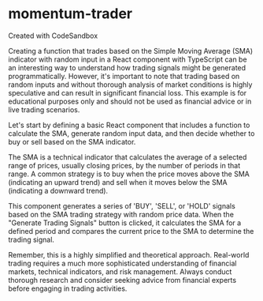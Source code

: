 # momentum-trader
Created with CodeSandbox

Creating a function that trades based on the Simple Moving Average (SMA) indicator with random input in a React component with TypeScript can be an interesting way to understand how trading signals might be generated programmatically. However, it's important to note that trading based on random inputs and without thorough analysis of market conditions is highly speculative and can result in significant financial loss. This example is for educational purposes only and should not be used as financial advice or in live trading scenarios.

Let's start by defining a basic React component that includes a function to calculate the SMA, generate random input data, and then decide whether to buy or sell based on the SMA indicator.

The SMA is a technical indicator that calculates the average of a selected range of prices, usually closing prices, by the number of periods in that range. A common strategy is to buy when the price moves above the SMA (indicating an upward trend) and sell when it moves below the SMA (indicating a downward trend).

This component generates a series of 'BUY', 'SELL', or 'HOLD' signals based on the SMA trading strategy with random price data. When the "Generate Trading Signals" button is clicked, it calculates the SMA for a defined period and compares the current price to the SMA to determine the trading signal.

Remember, this is a highly simplified and theoretical approach. Real-world trading requires a much more sophisticated understanding of financial markets, technical indicators, and risk management. Always conduct thorough research and consider seeking advice from financial experts before engaging in trading activities.
